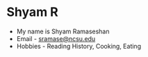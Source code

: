 # Shyam R
- My name is Shyam Ramaseshan
- Email - sramase@ncsu.edu
- Hobbies - Reading History, Cooking, Eating



